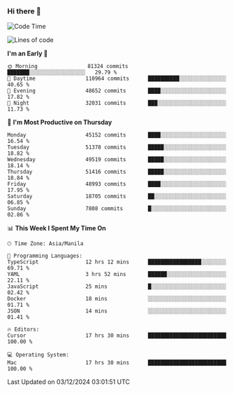 ### Hi there 👋

<!--START_SECTION:waka-->
![Code Time](http://img.shields.io/badge/Code%20Time-5%2C725%20hrs%2028%20mins-blue)

![Lines of code](https://img.shields.io/badge/From%20Hello%20World%20I%27ve%20Written-111.0%20million%20lines%20of%20code-blue)

**I'm an Early 🐤** 

```text
🌞 Morning                81324 commits       ███████░░░░░░░░░░░░░░░░░░   29.79 % 
🌆 Daytime                110964 commits      ██████████░░░░░░░░░░░░░░░   40.65 % 
🌃 Evening                48652 commits       ████░░░░░░░░░░░░░░░░░░░░░   17.82 % 
🌙 Night                  32031 commits       ███░░░░░░░░░░░░░░░░░░░░░░   11.73 % 
```
📅 **I'm Most Productive on Thursday** 

```text
Monday                   45152 commits       ████░░░░░░░░░░░░░░░░░░░░░   16.54 % 
Tuesday                  51378 commits       █████░░░░░░░░░░░░░░░░░░░░   18.82 % 
Wednesday                49519 commits       █████░░░░░░░░░░░░░░░░░░░░   18.14 % 
Thursday                 51416 commits       █████░░░░░░░░░░░░░░░░░░░░   18.84 % 
Friday                   48993 commits       ████░░░░░░░░░░░░░░░░░░░░░   17.95 % 
Saturday                 18705 commits       ██░░░░░░░░░░░░░░░░░░░░░░░   06.85 % 
Sunday                   7808 commits        █░░░░░░░░░░░░░░░░░░░░░░░░   02.86 % 
```


📊 **This Week I Spent My Time On** 

```text
🕑︎ Time Zone: Asia/Manila

💬 Programming Languages: 
TypeScript               12 hrs 12 mins      █████████████████░░░░░░░░   69.71 % 
YAML                     3 hrs 52 mins       ██████░░░░░░░░░░░░░░░░░░░   22.11 % 
JavaScript               25 mins             █░░░░░░░░░░░░░░░░░░░░░░░░   02.42 % 
Docker                   18 mins             ░░░░░░░░░░░░░░░░░░░░░░░░░   01.71 % 
JSON                     14 mins             ░░░░░░░░░░░░░░░░░░░░░░░░░   01.41 % 

🔥 Editors: 
Cursor                   17 hrs 30 mins      █████████████████████████   100.00 % 

💻 Operating System: 
Mac                      17 hrs 30 mins      █████████████████████████   100.00 % 
```


 Last Updated on 03/12/2024 03:01:51 UTC
<!--END_SECTION:waka-->


<!--
**rad182/rad182** is a ✨ _special_ ✨ repository because its `README.md` (this file) appears on your GitHub profile.

Here are some ideas to get you started:

- 🔭 I’m currently working on ...
- 🌱 I’m currently learning ...
- 👯 I’m looking to collaborate on ...
- 🤔 I’m looking for help with ...
- 💬 Ask me about ...
- 📫 How to reach me: ...
- 😄 Pronouns: ...
- ⚡ Fun fact: ...
-->
